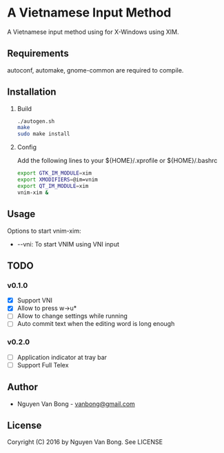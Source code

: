 # A Vietnamese Input Method

A Vietnamese input method using for X-Windows using XIM. 

## Requirements

autoconf, automake, gnome-common are required to compile. 

## Installation

1. Build

    ```bash
    ./autogen.sh
    make
    sudo make install    
    ```

2. Config

    Add the following lines to your ${HOME}/.xprofile or ${HOME}/.bashrc
    ```bash
    export GTK_IM_MODULE=xim
    export XMODIFIERS=@im=vnim
    export QT_IM_MODULE=xim
    vnim-xim &
    ```

## Usage

Options to start vnim-xim:
- --vni: To start VNIM using VNI input
 
## TODO

### v0.1.0
- [x] Support VNI
- [x] Allow to press w->u*
- [ ] Allow to change settings while running
- [ ] Auto commit text when the editing word is long enough

### v0.2.0
- [ ] Application indicator at tray bar
- [ ] Support Full Telex

## Author

- Nguyen Van Bong - vanbong@gmail.com

## License

Coryright (C) 2016 by Nguyen Van Bong. See LICENSE
